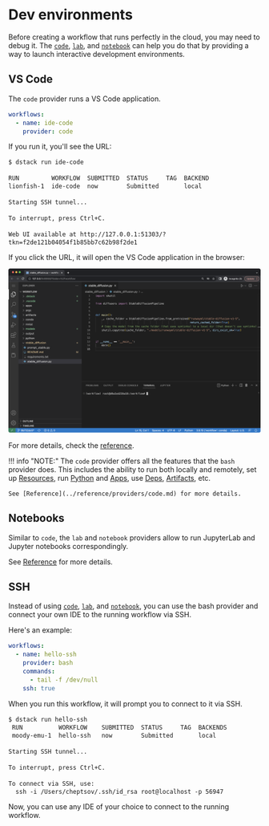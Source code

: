 # Dev environments

Before creating a workflow that runs perfectly in the cloud, you may need to debug it.
The [`code`](../reference/providers/code.md), [`lab`](../reference/providers/lab.md),
and [`notebook`](../reference/providers/notebook.md) can
help you do that by providing a way to launch interactive development environments.

## VS Code

The `code` provider runs a VS Code application.

<div editor-title=".dstack/workflows/dev-environments.yaml">

```yaml
workflows:
  - name: ide-code
    provider: code
```

</div>

If you run it, you'll see the URL:

<div class="termy">

```shell
$ dstack run ide-code

RUN         WORKFLOW  SUBMITTED  STATUS     TAG  BACKEND
lionfish-1  ide-code  now        Submitted       local

Starting SSH tunnel...

To interrupt, press Ctrl+C.

Web UI available at http://127.0.0.1:51303/?tkn=f2de121b04054f1b85bb7c62b98f2de1
```

</div>

If you click the URL, it will open the VS Code application in the browser:

![](../../assets/images/dstack-code-dark.png)

For more details, check the [reference](../reference/providers/code.md).

!!! info "NOTE:"
    The `code` provider offers all the features that the `bash` provider does. This includes the ability to run both locally and
    remotely, set up [Resources](resources.md), run [Python](python.md) and [Apps](apps.md), use [Deps](deps.md), 
    [Artifacts](artifacts.md), etc.

    See [Reference](../reference/providers/code.md) for more details.

## Notebooks

Similar to `code`, the `lab` and `notebook` providers allow to run JupyterLab and Jupyter notebooks 
correspondingly.

See [Reference](../reference/providers/lab.md) for more details.

## SSH

Instead of using [`code`](../reference/providers/code.md), [`lab`](../reference/providers/lab.md),
and [`notebook`](../reference/providers/notebook.md), you can use the bash provider and connect your own IDE to the
running workflow via SSH.

Here's an example:

<div editor-title=".dstack/workflows/dev-environments.yaml">

```yaml
workflows:
  - name: hello-ssh
    provider: bash
    commands:
      - tail -f /dev/null
    ssh: true 
```

</div>

When you run this workflow, it will prompt you to connect to it via SSH.

<div class="termy">

```shell
$ dstack run hello-ssh
 RUN          WORKFLOW    SUBMITTED  STATUS     TAG  BACKENDS
 moody-emu-1  hello-ssh   now        Submitted       local

Starting SSH tunnel...

To interrupt, press Ctrl+C.

To connect via SSH, use:
  ssh -i /Users/cheptsov/.ssh/id_rsa root@localhost -p 56947
```

</div>

Now, you can use any IDE of your choice to connect to the running workflow.